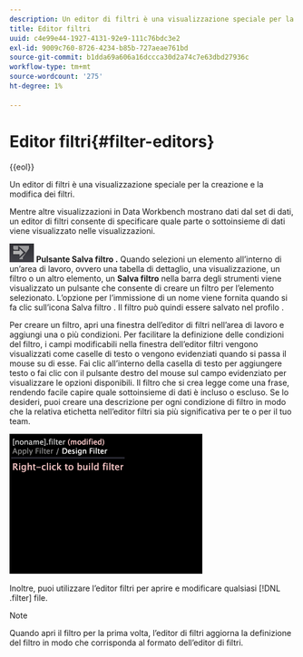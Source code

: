 ```yaml
---
description: Un editor di filtri è una visualizzazione speciale per la creazione e la modifica dei filtri.
title: Editor filtri
uuid: c4e99e44-1927-4131-92e9-111c76bdc3e2
exl-id: 9009c760-8726-4234-b85b-727aeae761bd
source-git-commit: b1dda69a606a16dccca30d2a74c7e63dbd27936c
workflow-type: tm+mt
source-wordcount: '275'
ht-degree: 1%

---
```


# Editor filtri{#filter-editors}

{{eol}}

Un editor di filtri è una visualizzazione speciale per la creazione e la modifica dei filtri.

Mentre altre visualizzazioni in Data Workbench mostrano dati dal set di dati, un editor di filtri consente di specificare quale parte o sottoinsieme di dati viene visualizzato nelle visualizzazioni.

![](assets/filter_edit_toolbar.png) **Pulsante Salva filtro .** Quando selezioni un elemento all’interno di un’area di lavoro, ovvero una tabella di dettaglio, una visualizzazione, un filtro o un altro elemento, un **Salva filtro** nella barra degli strumenti viene visualizzato un pulsante che consente di creare un filtro per l’elemento selezionato. L’opzione per l’immissione di un nome viene fornita quando si fa clic sull’icona Salva filtro . Il filtro può quindi essere salvato nel profilo .

Per creare un filtro, apri una finestra dell’editor di filtri nell’area di lavoro e aggiungi una o più condizioni. Per facilitare la definizione delle condizioni del filtro, i campi modificabili nella finestra dell’editor filtri vengono visualizzati come caselle di testo o vengono evidenziati quando si passa il mouse su di esse. Fai clic all’interno della casella di testo per aggiungere testo o fai clic con il pulsante destro del mouse sul campo evidenziato per visualizzare le opzioni disponibili. Il filtro che si crea legge come una frase, rendendo facile capire quale sottoinsieme di dati è incluso o escluso. Se lo desideri, puoi creare una descrizione per ogni condizione di filtro in modo che la relativa etichetta nell’editor filtri sia più significativa per te o per il tuo team.

![](assets/vis_FilterEditor_Blank.png)

Inoltre, puoi utilizzare l’editor filtri per aprire e modificare qualsiasi [!DNL .filter] file.

>[!NOTE]
>
>Quando apri il filtro per la prima volta, l’editor di filtri aggiorna la definizione del filtro in modo che corrisponda al formato dell’editor di filtri.

